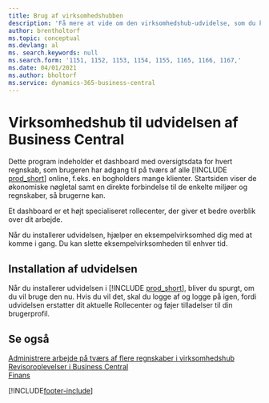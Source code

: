 ```yaml
---
title: Brug af virksomhedshubben
description: 'Få mere at vide om den virksomhedshub-udvidelse, som du kan bruge til at styre dit arbejde på tværs af flere virksomheder i Business Central.'
author: brentholtorf
ms.topic: conceptual
ms.devlang: al
ms. search.keywords: null
ms.search.form: '1151, 1152, 1153, 1154, 1155, 1165, 1166, 1167,'
ms.date: 04/01/2021
ms.author: bholtorf
ms.service: dynamics-365-business-central
---
```

# <a name="the-company-hub-for-business-central-extension"></a>Virksomhedshub til udvidelsen af Business Central

Dette program indeholder et dashboard med oversigtsdata for hvert regnskab, som brugeren har adgang til på tværs af alle [!INCLUDE [prod_short](includes/prod_short.md)] online, f.eks. en bogholders mange klienter. Startsiden viser de økonomiske nøgletal samt en direkte forbindelse til de enkelte miljøer og regnskaber, så brugerne kan.

Et dashboard er et højt specialiseret rollecenter, der giver et bedre overblik over dit arbejde.

Når du installerer udvidelsen, hjælper en eksempelvirksomhed dig med at komme i gang. Du kan slette eksempelvirksomheden til enhver tid.

## <a name="installing-the-extension"></a>Installation af udvidelsen

Når du installerer udvidelsen i [!INCLUDE [prod_short](includes/prod_short.md)], bliver du spurgt, om du vil bruge den nu. Hvis du vil det, skal du logge af og logge på igen, fordi udvidelsen erstatter dit aktuelle Rollecenter og føjer tilladelser til din brugerprofil.

## <a name="see-also"></a>Se også

[Administrere arbejde på tværs af flere regnskaber i virksomhedshub](company-hub.md)  
[Revisoroplevelser i Business Central](finance-accounting.md)  
[Finans](finance.md)  

[!INCLUDE[footer-include](includes/footer-banner.md)]
